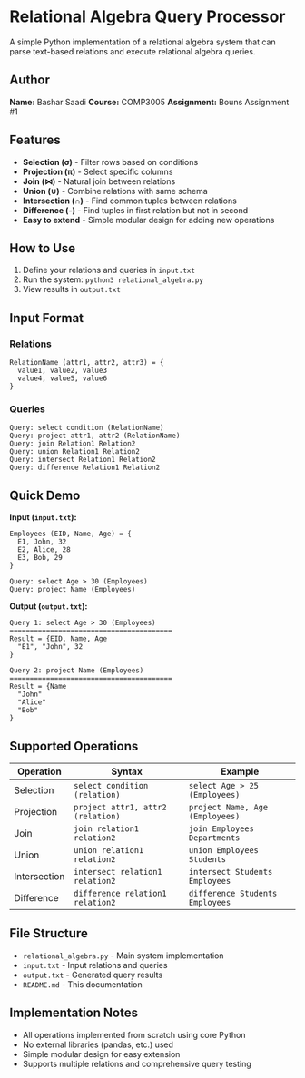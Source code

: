 # Relational Algebra Query Processor

A simple Python implementation of a relational algebra system that can parse text-based relations and execute relational algebra queries.

## Author

**Name:** Bashar Saadi
**Course:** COMP3005
**Assignment:** Bouns Assignment #1

## Features

- **Selection (σ)** - Filter rows based on conditions
- **Projection (π)** - Select specific columns
- **Join (⋈)** - Natural join between relations
- **Union (∪)** - Combine relations with same schema
- **Intersection (∩)** - Find common tuples between relations
- **Difference (-)** - Find tuples in first relation but not in second
- **Easy to extend** - Simple modular design for adding new operations

## How to Use

1. Define your relations and queries in `input.txt`
2. Run the system: `python3 relational_algebra.py`
3. View results in `output.txt`

## Input Format

### Relations

```
RelationName (attr1, attr2, attr3) = {
  value1, value2, value3
  value4, value5, value6
}
```

### Queries

```
Query: select condition (RelationName)
Query: project attr1, attr2 (RelationName)
Query: join Relation1 Relation2
Query: union Relation1 Relation2
Query: intersect Relation1 Relation2
Query: difference Relation1 Relation2
```

## Quick Demo

**Input (`input.txt`):**

```
Employees (EID, Name, Age) = {
  E1, John, 32
  E2, Alice, 28
  E3, Bob, 29
}

Query: select Age > 30 (Employees)
Query: project Name (Employees)
```

**Output (`output.txt`):**

```
Query 1: select Age > 30 (Employees)
========================================
Result = {EID, Name, Age
  "E1", "John", 32
}

Query 2: project Name (Employees)
========================================
Result = {Name
  "John"
  "Alice"
  "Bob"
}
```

## Supported Operations

| Operation    | Syntax                              | Example                           |
| ------------ | ----------------------------------- | --------------------------------- |
| Selection    | `select condition (relation)`     | `select Age > 25 (Employees)`   |
| Projection   | `project attr1, attr2 (relation)` | `project Name, Age (Employees)` |
| Join         | `join relation1 relation2`        | `join Employees Departments`    |
| Union        | `union relation1 relation2`       | `union Employees Students`      |
| Intersection | `intersect relation1 relation2`   | `intersect Students Employees`  |
| Difference   | `difference relation1 relation2`  | `difference Students Employees` |

## File Structure

- `relational_algebra.py` - Main system implementation
- `input.txt` - Input relations and queries
- `output.txt` - Generated query results
- `README.md` - This documentation

## Implementation Notes

- All operations implemented from scratch using core Python
- No external libraries (pandas, etc.) used
- Simple modular design for easy extension
- Supports multiple relations and comprehensive query testing
